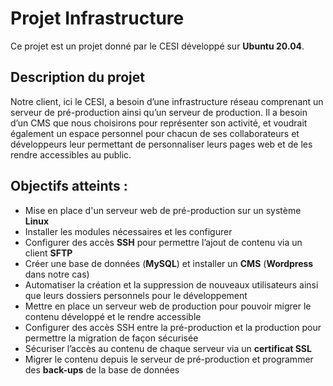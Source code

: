 # Projet Infrastructure

Ce projet est un projet donné par le CESI développé sur **Ubuntu 20.04**.

## Description du projet

Notre client, ici le CESI, a besoin d’une infrastructure réseau comprenant un serveur de pré-production ainsi qu’un serveur de production. Il a besoin d’un CMS que nous choisirons pour représenter son activité, et voudrait également un espace personnel pour chacun de ses collaborateurs et développeurs leur permettant de personnaliser leurs pages web et de les rendre accessibles au public.

## Objectifs atteints :

- Mise en place d'un serveur web de pré-production sur un système **Linux**
- Installer les modules nécessaires et les configurer
- Configurer des accès **SSH** pour permettre l’ajout de contenu via un client **SFTP**
- Créer une base de données (**MySQL**) et installer un **CMS** (**Wordpress** dans notre cas)
- Automatiser la création et la suppression de nouveaux utilisateurs ainsi que leurs dossiers personnels pour le développement
- Mettre en place un serveur web de production pour pouvoir migrer le contenu développé et le rendre accessible
- Configurer des accès SSH entre la pré-production et la production pour permettre la migration de façon sécurisée
- Sécuriser l’accès au contenu de chaque serveur via un **certificat SSL**
- Migrer le contenu depuis le serveur de pré-production et programmer des **back-ups** de la base de données
